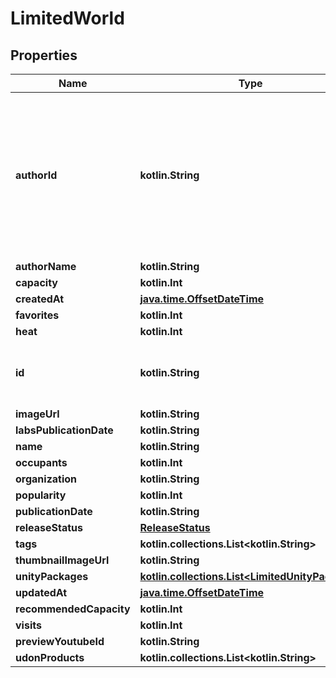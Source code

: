 
# LimitedWorld

## Properties
Name | Type | Description | Notes
------------ | ------------- | ------------- | -------------
**authorId** | **kotlin.String** | A users unique ID, usually in the form of &#x60;usr_c1644b5b-3ca4-45b4-97c6-a2a0de70d469&#x60;. Legacy players can have old IDs in the form of &#x60;8JoV9XEdpo&#x60;. The ID can never be changed. | 
**authorName** | **kotlin.String** |  | 
**capacity** | **kotlin.Int** |  | 
**createdAt** | [**java.time.OffsetDateTime**](java.time.OffsetDateTime.md) |  | 
**favorites** | **kotlin.Int** |  | 
**heat** | **kotlin.Int** |  | 
**id** | **kotlin.String** | WorldID be \&quot;offline\&quot; on User profiles if you are not friends with that user. | 
**imageUrl** | **kotlin.String** |  | 
**labsPublicationDate** | **kotlin.String** |  | 
**name** | **kotlin.String** |  | 
**occupants** | **kotlin.Int** |  | 
**organization** | **kotlin.String** |  | 
**popularity** | **kotlin.Int** |  | 
**publicationDate** | **kotlin.String** |  | 
**releaseStatus** | [**ReleaseStatus**](ReleaseStatus.md) |  | 
**tags** | **kotlin.collections.List&lt;kotlin.String&gt;** |  | 
**thumbnailImageUrl** | **kotlin.String** |  | 
**unityPackages** | [**kotlin.collections.List&lt;LimitedUnityPackage&gt;**](LimitedUnityPackage.md) |  | 
**updatedAt** | [**java.time.OffsetDateTime**](java.time.OffsetDateTime.md) |  | 
**recommendedCapacity** | **kotlin.Int** |  |  [optional]
**visits** | **kotlin.Int** |  |  [optional]
**previewYoutubeId** | **kotlin.String** |  |  [optional]
**udonProducts** | **kotlin.collections.List&lt;kotlin.String&gt;** |  |  [optional]



